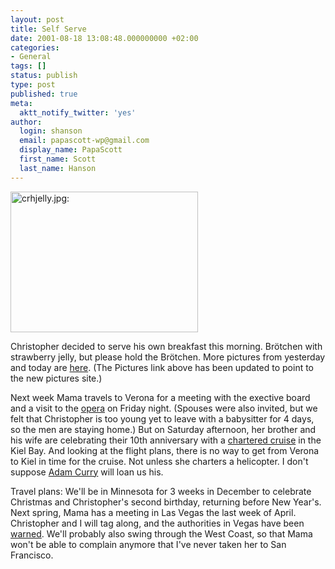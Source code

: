 ```yaml
---
layout: post
title: Self Serve
date: 2001-08-18 13:08:48.000000000 +02:00
categories:
- General
tags: []
status: publish
type: post
published: true
meta:
  aktt_notify_twitter: 'yes'
author:
  login: shanson
  email: papascott-wp@gmail.com
  display_name: PapaScott
  first_name: Scott
  last_name: Hanson
---
```

<p><img src="http://www.papascott.de/wordpress/wp-content/uploads/2001/08/crhjelly.jpg" height="225" width="300" border="0" alt="crhjelly.jpg: " /></p>
<p>Christopher decided to serve his own breakfast this morning. Brötchen with strawberry jelly, but please hold the Brötchen. More pictures from yesterday and today are <a href="http://www.shcon.com/index.php?album=08_2001%2F20010818&dispsize=512&start=0">here</a>. (The Pictures link above has been updated to point to the new pictures site.)</p>
<p>Next week Mama travels to Verona for a meeting with the exective board and a visit to the <a href="http://194.149.233.39/English/">opera</a> on Friday night. (Spouses were also invited, but we felt that Christopher is too young yet to leave with a babysitter for 4 days, so the men are staying home.) But on Saturday afternoon, her brother and his wife are celebrating their 10th anniversary with a <a href="http://www.ms-stadt-kiel.de/">chartered cruise</a> in the Kiel Bay. And looking at the flight plans, there is no way to get from Verona to Kiel in time for the cruise. Not unless she charters a helicopter. I don't suppose <a href="http://www.curry.com/">Adam Curry</a> will loan us his.</p>
<p>Travel plans: We'll be in Minnesota for 3 weeks in December to celebrate Christmas and Christopher's second birthday, returning before New Year's. Next spring, Mama has a meeting in Las Vegas the last week of April. Christopher and I will tag along, and the authorities in Vegas have been <a href="http://hal.editthispage.com/discuss/msgReader$901">warned</a>. We'll probably also swing through the West Coast, so that Mama won't be able to complain anymore that I've never taken her to San Francisco.</p>
